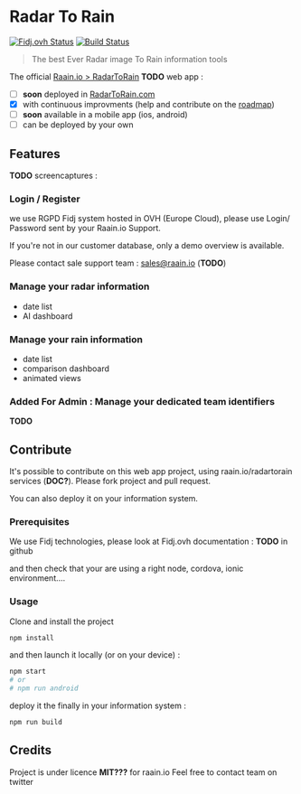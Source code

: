 # Radar To Rain

[![Fidj.ovh Status][fidj-image]][fidj-url]
[![Build Status][travis-image]][travis-url]

> The best Ever Radar image To Rain information tools

The official [Raain.io > RadarToRain](https://Raain.io#RadarToRain) **TODO** web app :
- [ ] **soon** deployed in [RadarToRain.com](https://radartorain.com)
- [x] with continuous improvments (help and contribute on the [roadmap](./issues))
- [ ] **soon** available in a mobile app (ios, android) 
- [ ] can be deployed by your own

## Features

**TODO** screencaptures :
### Login / Register

we use RGPD Fidj system hosted in OVH (Europe Cloud), please use Login/ Password sent by your Raain.io Support.

If you're not in our customer database, only a demo overview is available.

Please contact sale support team : sales@raain.io (**TODO**)


### Manage your radar information

- date list
- AI dashboard

### Manage your rain information

- date list
- comparison dashboard
- animated views

### Added For Admin : Manage your dedicated team identifiers

**TODO**


## Contribute

It's possible to contribute on this web app project, using raain.io/radartorain services (**DOC?**).
Please fork project and pull request.

You can also deploy it on your information system.


### Prerequisites

We use Fidj technologies, please look at Fidj.ovh documentation : **TODO** in github

and then check that your are using a right node, cordova, ionic environment....


### Usage

Clone and install the project

```bash
npm install
```

and then launch it locally (or on your device) :

```bash
npm start
# or 
# npm run android
```

deploy it the finally in your information system :

```bash
npm run build
```

## Credits

Project is under licence **MIT???** for raain.io
Feel free to contact team on twitter


[fidj-image]: https://fidj.ovh/_/RadarToRain/badges/github.svg
[fidj-url]: https://fidj.ovh/_/RadarToRain
[youtube-img]: http://img.youtube.com/vi/0FbnCWWg_NY/0.jpg
[youtube-video]: https://www.youtube.com/embed/0FbnCWWg_NY?autoplay=true
[travis-image]: https://travis-ci.org/raainio/radartorain.svg?branch=master
[travis-url]: https://travis-ci.org/raainio/radartorain
